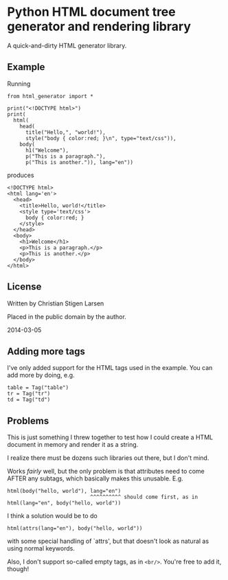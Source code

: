 Python HTML document tree generator and rendering library
=========================================================

A quick-and-dirty HTML generator library.

Example
-------

Running

    from html_generator import *

    print("<!DOCTYPE html>")
    print(
      html(
        head(
          title("Hello,", "world!"),
          style("body { color:red; }\n", type="text/css")),
        body(
          h1("Welcome"),
          p("This is a paragraph."),
          p("This is another.")), lang="en"))

produces

    <!DOCTYPE html>
    <html lang='en'>
      <head>
        <title>Hello, world!</title>
        <style type='text/css'>
          body { color:red; }
        </style>
      </head>
      <body>
        <h1>Welcome</h1>
        <p>This is a paragraph.</p>
        <p>This is another.</p>
      </body>
    </html>

License
-------
Written by Christian Stigen Larsen

Placed in the public domain by the author.

2014-03-05

Adding more tags
----------------

I've only added support for the HTML tags used in the example.
You can add more by doing, e.g.

    table = Tag("table")
    tr = Tag("tr")
    td = Tag("td")

Problems
--------

This is just something I threw together to test how I could create a HTML
document in memory and render it as a string.

I realize there must be dozens such libraries out there, but I don't mind.

Works *fairly* well, but the only problem is that attributes need to come
AFTER any subtags, which basically makes this unusable.  E.g.

    html(body("hello, world"), lang="en")
                               ^^^^^^^^^^ should come first, as in
    html(lang="en", body("hello, world"))

I think a solution would be to do

    html(attrs(lang="en"), body("hello, world"))

with some special handling of `attrs', but that doesn't look as natural as
using normal keywords.

Also, I don't support so-called empty tags, as in `<br/>`.  You're free to
add it, though!
